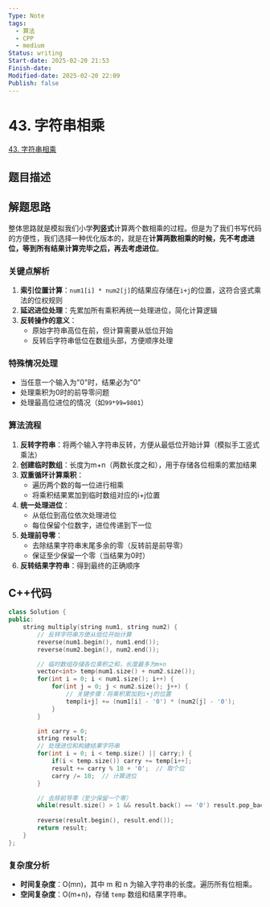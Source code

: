 ```yaml
---
Type: Note
tags:
  - 算法
  - CPP
  - medium
Status: writing
Start-date: 2025-02-20 21:53
Finish-date: 
Modified-date: 2025-02-20 22:09
Publish: false
---
```



# 43. 字符串相乘
[43. 字符串相乘](https://leetcode.cn/problems/multiply-strings/)

## 题目描述


## 解题思路
整体思路就是模拟我们小学**列竖式**计算两个数相乘的过程。但是为了我们书写代码的方便性，我们选择一种优化版本的，就是在**计算两数相乘的时候，先不考虑进位，等到所有结果计算完毕之后，再去考虑进位**。

### 关键点解析
1. **索引位置计算**：`num1[i] * num2[j]`的结果应存储在`i+j`的位置，这符合竖式乘法的位权规则
2. **延迟进位处理**：先累加所有乘积再统一处理进位，简化计算逻辑
3. **反转操作的意义**：
   - 原始字符串高位在前，但计算需要从低位开始
   - 反转后字符串低位在数组头部，方便顺序处理

### 特殊情况处理
- 当任意一个输入为"0"时，结果必为"0"
- 处理乘积为0时的前导零问题
- 处理最高位进位的情况（如`99*99=9801`）


### 算法流程

1. **反转字符串**：将两个输入字符串反转，方便从最低位开始计算（模拟手工竖式乘法）
2. **创建临时数组**：长度为m+n（两数长度之和），用于存储各位相乘的累加结果
3. **双重循环计算乘积**：
   - 遍历两个数的每一位进行相乘
   - 将乘积结果累加到临时数组对应的i+j位置
4. **统一处理进位**：
   - 从低位到高位依次处理进位
   - 每位保留个位数字，进位传递到下一位
5. **处理前导零**：
   - 去除结果字符串末尾多余的零（反转前是前导零）
   - 保证至少保留一个零（当结果为0时）
6. **反转结果字符串**：得到最终的正确顺序


## C++代码

```cpp
class Solution {
public:
    string multiply(string num1, string num2) {
        // 反转字符串方便从低位开始计算
        reverse(num1.begin(), num1.end());
        reverse(num2.begin(), num2.end());

        // 临时数组存储各位乘积之和，长度最多为m+n
        vector<int> temp(num1.size() + num2.size());
        for(int i = 0; i < num1.size(); i++) {
            for(int j = 0; j < num2.size(); j++) {
                // 关键步骤：将乘积累加到i+j的位置
                temp[i+j] += (num1[i] - '0') * (num2[j] - '0');
            }
        }

        int carry = 0;
        string result;
        // 处理进位和构建结果字符串
        for(int i = 0; i < temp.size() || carry;) {
            if(i < temp.size()) carry += temp[i++];
            result += carry % 10 + '0';  // 取个位
            carry /= 10;  // 计算进位
        }

        // 去除前导零（至少保留一个零）
        while(result.size() > 1 && result.back() == '0') result.pop_back();
        
        reverse(result.begin(), result.end());
        return result;
    }
};
```


### **复杂度分析**

- **时间复杂度**：O(mn)，其中 m 和 n 为输入字符串的长度。遍历所有位相乘。
- **空间复杂度**：O(m+n)，存储 `temp` 数组和结果字符串。
